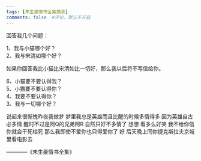 ```yaml
---
tags: [朱生豪情书全集摘录]
comments: false  #评论，默认不开启
---
```


回答我几个问题：  

1、我与小猫哪个好？  
2、我与宋清如哪个好？  

如果你回答我比小猫比宋清如比一切好，那么我以后将不写信给你。  

6、小猫要不要认得我？  
5、小猫要不要认得你？  
4、我要不要认得你？  
3、我与一切哪个好？  

说起来很惭愧昨夜我做梦 梦里我总是英雄而且比醒的时候多情得多 因为英雄自古必多情 醒时不过是阿Q的兄弟阿R 自然只好不多情了 想想
看多么好笑 我不给你信 你就会干死枯死 那么我即使不爱你也只得爱你了 好 后天晚上同你捷克斯拉夫京城里看电影去   

————《朱生豪情书全集》